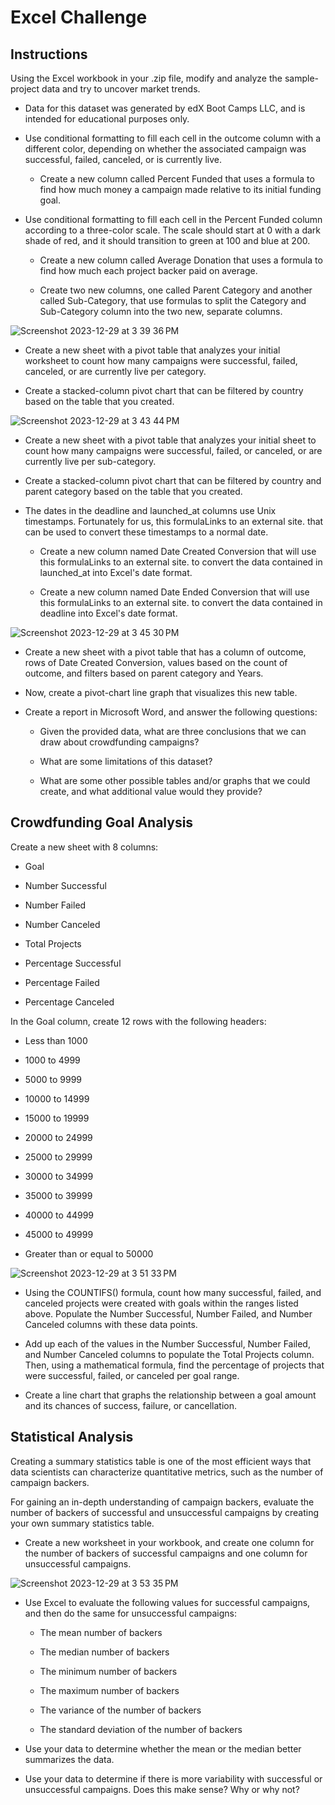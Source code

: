 # Excel Challenge

## Instructions
Using the Excel workbook in your .zip file, modify and analyze the sample-project data and try to uncover market trends.

- Data for this dataset was generated by edX Boot Camps LLC, and is intended for educational purposes only.

- Use conditional formatting to fill each cell in the outcome column with a different color, depending on whether the associated campaign was successful, failed, canceled, or is currently live.

  - Create a new column called Percent Funded that uses a formula to find how much money a campaign made relative to its initial funding goal.

- Use conditional formatting to fill each cell in the Percent Funded column according to a three-color scale. The scale should start at 0 with a dark shade of red, and it should transition to green at 100 and blue at 200.

  - Create a new column called Average Donation that uses a formula to find how much each project backer paid on average.

  - Create two new columns, one called Parent Category and another called Sub-Category, that use formulas to split the Category and Sub-Category column into the two new, separate columns.

![Screenshot 2023-12-29 at 3 39 36 PM](https://github.com/cbake105/VBA_Stock_Market_Analysis/assets/133677209/84d9f8c3-8bab-49f7-b689-9d49ddc6316b)
 
  - Create a new sheet with a pivot table that analyzes your initial worksheet to count how many campaigns were successful, failed, canceled, or are currently live per category.

- Create a stacked-column pivot chart that can be filtered by country based on the table that you created.

![Screenshot 2023-12-29 at 3 43 44 PM](https://github.com/cbake105/VBA_Stock_Market_Analysis/assets/133677209/61faa48c-3880-4b5d-bc48-a5c5b6117e9a)

- Create a new sheet with a pivot table that analyzes your initial sheet to count how many campaigns were successful, failed, or canceled, or are currently live per sub-category.

- Create a stacked-column pivot chart that can be filtered by country and parent category based on the table that you created.

- The dates in the deadline and launched_at columns use Unix timestamps. Fortunately for us, this formulaLinks to an external site. that can be used to convert these timestamps to a normal date.

  - Create a new column named Date Created Conversion that will use this formulaLinks to an external site. to convert the data contained in launched_at into Excel's date format.

  - Create a new column named Date Ended Conversion that will use this formulaLinks to an external site. to convert the data contained in deadline into Excel's date format.

![Screenshot 2023-12-29 at 3 45 30 PM](https://github.com/cbake105/VBA_Stock_Market_Analysis/assets/133677209/1b56aa96-fac2-406f-b5d0-06b62c742db1)

  - Create a new sheet with a pivot table that has a column of outcome, rows of Date Created Conversion, values based on the count of outcome, and filters based on parent category and Years.

  - Now, create a pivot-chart line graph that visualizes this new table.

- Create a report in Microsoft Word, and answer the following questions:

  - Given the provided data, what are three conclusions that we can draw about crowdfunding campaigns?

  - What are some limitations of this dataset?

  - What are some other possible tables and/or graphs that we could create, and what additional value would they provide?

## Crowdfunding Goal Analysis
Create a new sheet with 8 columns:

- Goal

- Number Successful

- Number Failed

- Number Canceled

- Total Projects

- Percentage Successful

- Percentage Failed

- Percentage Canceled

In the Goal column, create 12 rows with the following headers:

- Less than 1000

- 1000 to 4999

- 5000 to 9999

- 10000 to 14999

- 15000 to 19999

- 20000 to 24999

- 25000 to 29999

- 30000 to 34999

- 35000 to 39999

- 40000 to 44999

- 45000 to 49999

- Greater than or equal to 50000

![Screenshot 2023-12-29 at 3 51 33 PM](https://github.com/cbake105/VBA_Stock_Market_Analysis/assets/133677209/dffe7541-a8f7-4c1e-81a5-9d515d4c5268)

- Using the COUNTIFS() formula, count how many successful, failed, and canceled projects were created with goals within the ranges listed above. Populate the Number Successful, Number Failed, and Number Canceled columns with these data points.

- Add up each of the values in the Number Successful, Number Failed, and Number Canceled columns to populate the Total Projects column. Then, using a mathematical formula, find the percentage of projects that were successful, failed, or canceled per goal range.

- Create a line chart that graphs the relationship between a goal amount and its chances of success, failure, or cancellation.

## Statistical Analysis
Creating a summary statistics table is one of the most efficient ways that data scientists can characterize quantitative metrics, such as the number of campaign backers.

For gaining an in-depth understanding of campaign backers, evaluate the number of backers of successful and unsuccessful campaigns by creating your own summary statistics table.

- Create a new worksheet in your workbook, and create one column for the number of backers of successful campaigns and one column for unsuccessful campaigns.

![Screenshot 2023-12-29 at 3 53 35 PM](https://github.com/cbake105/VBA_Stock_Market_Analysis/assets/133677209/ab2c7757-f327-4954-b0ac-184b99d7d38d)

- Use Excel to evaluate the following values for successful campaigns, and then do the same for unsuccessful campaigns:

  - The mean number of backers

  - The median number of backers

  - The minimum number of backers

  - The maximum number of backers

  - The variance of the number of backers

  - The standard deviation of the number of backers

- Use your data to determine whether the mean or the median better summarizes the data.

- Use your data to determine if there is more variability with successful or unsuccessful campaigns. Does this make sense? Why or why not?
